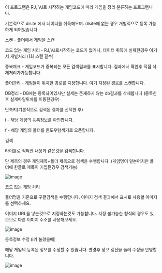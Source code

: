 이 프로그램은 RJ, VJ로 시작하는 게임코드에 따라 게임을 정리 분류하는 프로그램니다.

기본적으로 dlsite 에서 데이터를 취득해오며. dlsite에 없는 경우 개별적으로 등록 가능하게 되어있습니다.



스캔 - 폴더에서 게임을 스캔

코드 없는 게임 처리 - RJ,VJ로시작하는 코드가 없거나, 데이터 취득에 실패한경우 여기서 개별처리 (1회 스캔 필수)

중복체크 - 게임코드가 중복되는 모든 검색결과를 표시합니다. 결과에서 확인후 직접 삭제처리가가능합니다.

폴더관리 - 게임들이 위치한 경로를 지정합니다. 여기 지정된 경로를 스캔합니다.

DB정리 - DB에는 등록되어있지만 실제는 존재하지 않는 db결과를 삭제합니다 (등록한후 실제파일위치를 이동한경우)



단축키(기본적으로 검색된 결과를 선택한 후)

i - 해당 게임의 등록정보를 확인합니다.

f - 해당 게임의 폴더를 윈도우탐색기로 오픈합니다.



검색

타이틀로 적혀진 내용과 같은것을 검색합니다. 

단 제목의 경우 게임제목+폴더 제목으로 검색을 수행합니다. (게임명이 일본어지만 폴더에 한글로 제목이 기입된경우 검색가능)

![image](https://github.com/user-attachments/assets/714d2bb6-3e6e-4194-8622-3e9aadcbdfc3)


코드 없는 게임 처리

폴더명을 기준으로 구글검색을 수행합니다. 이미지 검색 결과에서 표시로 사용할 이미지를 선택하세요.

이미지 URL을 넣는것으로 지정하는것도 가능합니다. 지정 불가능한 형식의 경우도 있으므로 다른 이미지 주소를 사용해보세요.

![image](https://github.com/user-attachments/assets/c1682eff-52ae-4ba6-9706-47dab7dcea0c)



등록정보 수정 (i키 눌렀을때)

해당 게임의 등록된 정보를 수정할 수 있습니다. 변경후 정보 갱신을 눌러 수정을 반영합니다.

![image](https://github.com/user-attachments/assets/33e79f3e-2219-4aaf-a95c-70bdfa42bec1)
